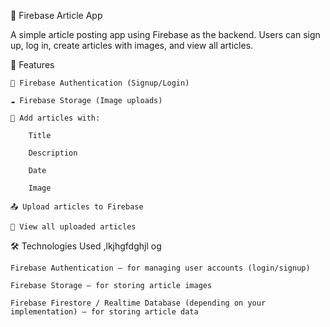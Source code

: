 📱 Firebase Article App

A simple article posting app using Firebase as the backend. Users can sign up, log in, create articles with images, and view all articles.


🚀 Features

    🔐 Firebase Authentication (Signup/Login)

    ☁️ Firebase Storage (Image uploads)

    📝 Add articles with:

        Title

        Description

        Date

        Image

    📤 Upload articles to Firebase

    👀 View all uploaded articles


🛠️ Technologies Used
,lkjhgfdghjl
og

    Firebase Authentication – for managing user accounts (login/signup)

    Firebase Storage – for storing article images

    Firebase Firestore / Realtime Database (depending on your implementation) – for storing article data

